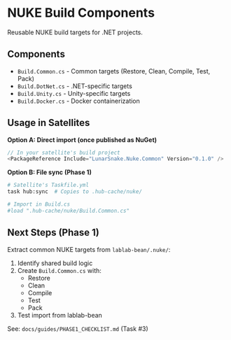 # NUKE Build Components

Reusable NUKE build targets for .NET projects.

## Components

- `Build.Common.cs` - Common targets (Restore, Clean, Compile, Test, Pack)
- `Build.DotNet.cs` - .NET-specific targets
- `Build.Unity.cs` - Unity-specific targets
- `Build.Docker.cs` - Docker containerization

## Usage in Satellites

**Option A: Direct import (once published as NuGet)**

```csharp
// In your satellite's build project
<PackageReference Include="LunarSnake.Nuke.Common" Version="0.1.0" />
```

**Option B: File sync (Phase 1)**

```bash
# Satellite's Taskfile.yml
task hub:sync  # Copies to .hub-cache/nuke/

# Import in Build.cs
#load ".hub-cache/nuke/Build.Common.cs"
```

## Next Steps (Phase 1)

Extract common NUKE targets from `lablab-bean/.nuke/`:

1. Identify shared build logic
2. Create `Build.Common.cs` with:
   - Restore
   - Clean
   - Compile
   - Test
   - Pack
3. Test import from lablab-bean

See: `docs/guides/PHASE1_CHECKLIST.md` (Task #3)

